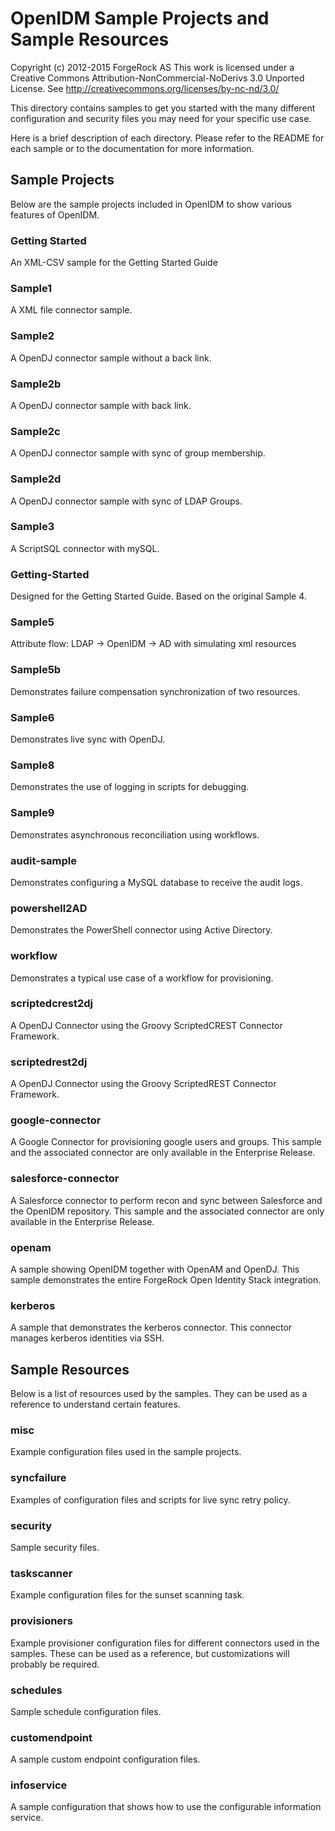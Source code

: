 OpenIDM Sample Projects and Sample Resources
====================================
Copyright (c) 2012-2015 ForgeRock AS
This work is licensed under a Creative Commons Attribution-NonCommercial-NoDerivs 3.0 Unported License.
See http://creativecommons.org/licenses/by-nc-nd/3.0/

This directory contains samples to get you started with the many different configuration and security files you may
need for your specific use case.

Here is a brief description of each directory.  Please refer to the README for each sample or to the documentation for
more information.


Sample Projects
---------------
Below are the sample projects included in OpenIDM to show various features of OpenIDM.

### Getting Started
An XML-CSV sample for the Getting Started Guide

### Sample1
A XML file connector sample.

### Sample2
A OpenDJ connector sample without a back link.

### Sample2b
A OpenDJ connector sample with back link.

### Sample2c
A OpenDJ connector sample with sync of group membership.

### Sample2d
A OpenDJ connector sample with sync of LDAP Groups.

### Sample3
A ScriptSQL connector with mySQL.

### Getting-Started
Designed for the Getting Started Guide. Based on the original Sample 4.

### Sample5
Attribute flow: LDAP -> OpenIDM -> AD with simulating xml resources

### Sample5b
Demonstrates failure compensation synchronization of two resources.

### Sample6
Demonstrates live sync with OpenDJ.

### Sample8
Demonstrates the use of logging in scripts for debugging.

### Sample9
Demonstrates asynchronous reconciliation using workflows.

### audit-sample
Demonstrates configuring a MySQL database to receive the audit logs.

### powershell2AD
Demonstrates the PowerShell connector using Active Directory.

### workflow
Demonstrates a typical use case of a workflow for provisioning.

### scriptedcrest2dj
A OpenDJ Connector using the Groovy ScriptedCREST Connector Framework.

### scriptedrest2dj
A OpenDJ Connector using the Groovy ScriptedREST Connector Framework.

### google-connector
A Google Connector for provisioning google users and groups.
This sample and the associated connector are only available in the Enterprise Release.

### salesforce-connector
A Salesforce connector to perform recon and sync between Salesforce and the OpenIDM repository.
This sample and the associated connector are only available in the Enterprise Release.

### openam
A sample showing OpenIDM together with OpenAM and OpenDJ. This sample demonstrates the entire ForgeRock Open Identity
Stack integration.

### kerberos
A sample that demonstrates the kerberos connector.  This connector manages kerberos identities via SSH.

Sample Resources
----------------
Below is a list of resources used by the samples. They can be used as a reference to understand certain features.

### misc
Example configuration files used in the sample projects.

### syncfailure
Examples of configuration files and scripts for live sync retry policy.

### security
Sample security files.

### taskscanner
Example configuration files for the sunset scanning task.

### provisioners
Example provisioner configuration files for different connectors used in the samples. These can be used as a reference,
but customizations will probably be required.

### schedules
Sample schedule configuration files.

### customendpoint
A sample custom endpoint configuration files.

### infoservice
A sample configuration that shows how to use the configurable information service.



